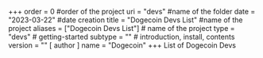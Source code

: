 +++
order = 0 #order of the project
uri = "devs" #name of the folder
date = "2023-03-22" #date creation
title = "Dogecoin Devs List" #name of the project
aliases = ["Dogecoin Devs List"] # name of the project
type = "devs" # getting-started
subtype = "" # introduction, install, contents
version = ""
[ author ]
  name = "Dogecoin"
+++
List of Dogecoin Devs